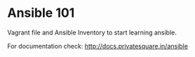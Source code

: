 # Ansible 101

Vagrant file and Ansible Inventory to start learning ansible.

For documentation check: http://docs.privatesquare.in/ansible